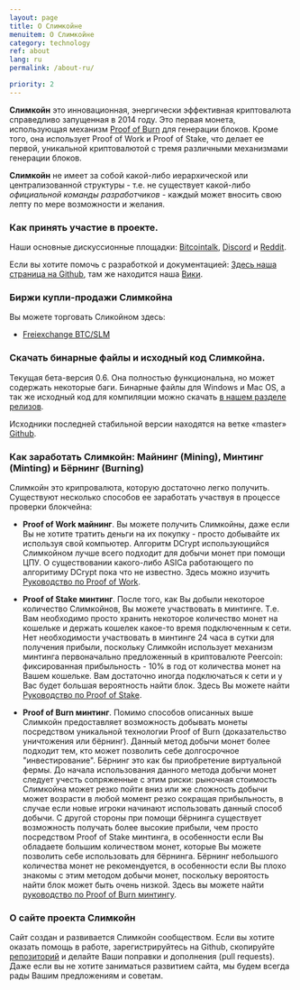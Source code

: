 ```yaml
---
layout: page
title: О Слимкойне
menuitem: О Слимкойне
category: technology
ref: about
lang: ru
permalink: /about-ru/

priority: 2
---
```

**Слимкойн** это инновационная, энергически эффективная криптовалюта справедливо запущенная в 2014 году. Это первая монета, использующая механизм [Proof of Burn](https://slimcoin.info/proof-of-burn-eli5-ru/) для генерации блоков. Кроме того, она использует Proof of Work и Proof of Stake, что делает ее первой, уникальной криптовалютой с тремя различными механизмами генерации блоков.

[//]: # (В 2020 году мы активны и **отличаемся** от большинства других сообществ «алькоинов». У нас нет иерархической и централизованной структуры, поэтому у нас нет _официальной команды разработчиков_ , которая извлекает выгоду из _премайна_ или _инстамайна_.)
[//]: # (Все, что мы хотим - это продолжить захватывающий эксперимент с технологией **Proof of Burn**. В нескольких словах Proof of Burn - это механизм, в котором вы получаете право находить блоки, если вы сжигаете монеты. _Вы уничтожаете свои деньги_ и получаете **долгосрочную** долгосрочную выгоду, имея шанс получить вознаграждение за блок.)
[//]: # (Звучит немного странно, да. Возможно, это легче понять как процесс **виртуального майнинга**. Мы подготовили простое объяснение ELI5 /proof-of-burn-eli5-ru/. Идея имеет очень некоторые интересные качества в области экономики.https://github.com/slimcoin-project/Slimcoin/wiki/The-magic-of-Proof-of-Burn. Это единственный механизм, который позволяет пользователям **управлять существующими монетами децентрализованным способом**.)
[//]: # (Узнать больше о преимуществах Слимкоина/advantages/.)

**Слимкойн** не имеет за собой какой-либо иерархической или централизованной структуры - т.е. не существует какой-либо _официальной команды разработчиков_ - каждый может вносить свою лепту по мере возможности и желания.

### Как принять участие в проекте.

Наши основные дискуссионные площадки: [Bitcointalk](https://bitcointalk.org/index.php?topic=1141676.0), [Discord](https://discord.gg/ffeDjmV) и [Reddit](http://reddit.com/r/slimcoin).

Если вы хотите помочь с разработкой и документацией: [Здесь наша страница на Github](https://github.com/slimcoin-project/), там же находится наша [Вики](https://github.com/slimcoin-project/Slimcoin/wiki).

### Биржи купли-продажи Слимкойна

Вы можете торговать Сликойном здесь:

*   [Freiexchange BTC/SLM](https://freiexchange.com/market/SLM/BTC)

### Скачать бинарные файлы и исходный код Слимкойна.

Текущая бета-версия 0.6\. Она полностью функциональна, но может содержать некоторые баги. Бинарные файлы для Windows и Mac OS, а так же исходный код для компиляции можно скачать [в нашем разделе релизов](https://github.com/slimcoin-project/Slimcoin/releases).  

Исходники последней стабильной версии находятся на ветке «master» [Github](https://github.com/slimcoin-project/Slimcoin).

### Как заработать Слимкойн: Майнинг (Mining), Минтинг (Minting) и Бёрнинг (Burning)  

Слимкойн это крипровалюта, которую достаточно легко получить. Существуют несколько способов ее заработать участвуя в процессе проверки блокчейна:

*   **Proof of Work майнинг**. Вы можете получить Слимкойны, даже если Вы не хотите тратить деньги на их покупку - просто добывайте их используя свой компьютер. Алгоритм DCrypt использующийся Слимкойном лучше всего подходит для добычи монет при помощи ЦПУ. О существовании какого-либо ASICа работающего по алгоритиму DCrypt пока что не известно. Здесь можно изучить [Руководство по Proof of Work](/mining-guide-ru/).

*   **Proof of Stake минтинг**. После того, как Вы добыли некоторое количество Слимкойнов, Вы можете участвовать в минтинге. Т.е. Вам необходимо просто хранить некоторое количество монет на кошельке и держать кошелек какое-то время подключенным к сети. Нет необходимости участвовать в минтинге 24 часа в сутки для получения прибыли, поскольку Слимкойн использует механизм минтинга первоначально предложенный в криптовалюте Peercoin: фиксированная прибыльность - 10% в год от количества монет на Вашем кошельке. Вам достаточно иногда подключаться к сети и у Вас будет большая вероятность найти блок. Здесь Вы можете найти [Руководство по Proof of Stake](/proof-of-stake-guide-ru/).

*   **Proof of Burn минтинг**. Помимо способов описанных выше Слимкойн предоставляет возможность добывать монеты посредством уникальной технологии Proof of Burn (доказательство уничтожения или бёрнинг). Данный метод добычи монет более подходит тем, кто может позволить себе долгосрочное "инвестирование". Бёрнинг это как бы приобретение виртуальной фермы. До начала использования данного метода добычи монет следует учесть сопряженные с этим риски: рыночная стоимость Слимкойна может резко пойти вниз или же сложность добычи может возрасти в любой момент резко сокращая прибыльность, в случае если новые игроки начинают использовать данный способ добычи. С другой стороны при помощи бёрнинга существует возможность получать более высокие прибыли, чем просто посредством Proof of Stake минтинга, в особенности если Вы обладаете большим количеством монет, которые Вы можете позволить себе использовать для бёрнинга. Бёрнинг небольшого количества монет не рекомендуется, в особенности если Вы плохо знакомы с этим методом добычи монет, поскольку вероятость найти блок может быть очень низкой. Здесь вы можете найти [руководство по Proof of Burn минтингу](/proof-of-burn-guide-ru/).

[//]: # (### Сервис публикаций Inscription Service) 
[//]: # (и децентрализованные сайты)
[//]: # (Начиная с версии 0.5, у Слимкоина есть встроенный сервис публикации сайтов на блокчейне, который позволяет **публиковать сайты или блоги** децентрализованным путем _без хостинга или доменов_. Достаточно опубликовать контент в виде торрента и передать блокчейну Слимкоина упраление.)
[//]: # (Все, что вам необходимо сделать это использовать _inscription service_ предоставляемый через клиент Слимкоина.)
[//]: # (Сервис публикаций использует технологии Web2Web https://github.com/elendirx/web2web) 
[//]: # (и WebTorrent https://webtorrent.io/.)
[//]: # (Вашим читателям понадобится только браузер - никакого дополнительного программного обеспечения, поэтому вас сможет читать кто угодно, не только узкий круг техногиков.)
[//]: # (_Следите за развитием!_ Сервис находится в процессе развития и генератор страниц Web2Web еще только предстоит портировать. Но вы уже можете экспериментировать с ним.)

### О сайте проекта Слимкойн

Сайт создан и развивается Слимкойн сообществом. Если вы хотите оказать помощь в работе, зарегистрируйтесь на Github, скопируйте [репозиторий](https://github.com/slimcoin-project/slimcoin-project.github.io) и делайте Ваши поправки и дополнения (pull requests). Даже если вы не хотите заниматься развитием сайта, мы будем всегда рады Вашим предложениям и советам.
